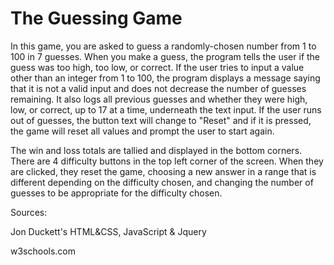 The Guessing Game
========

In this game, you are asked to guess a randomly-chosen number from 1 to 100 in 7 guesses. When you make a guess, the program tells the user if the guess was too high, too low, or correct. If the user tries to input a value other than an integer from 1 to 100, the program displays a message saying that it is not a valid input and does not decrease the number of guesses remaining. It also logs all previous guesses and whether they were high, low, or correct, up to 17 at a time, underneath the text input. If the user runs out of guesses, the button text will change to "Reset" and if it is pressed, the game will reset all values and prompt the user to start again. 

The win and loss totals are tallied and displayed in the bottom corners. There are 4 difficulty buttons in the top left corner of the screen. When they are clicked, they reset the game, choosing a new answer in a range that is different depending on the difficulty chosen, and changing the number of guesses to be appropriate for the difficulty chosen.

Sources:

Jon Duckett's HTML&CSS, JavaScript & Jquery

w3schools.com

